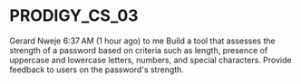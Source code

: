 # PRODIGY_CS_03
 Gerard Nweje 6:37 AM (1 hour ago) to me  Build a tool that assesses the strength of a password based on criteria such as length, presence of uppercase and lowercase letters, numbers, and special characters. Provide feedback to users on the password's strength.

